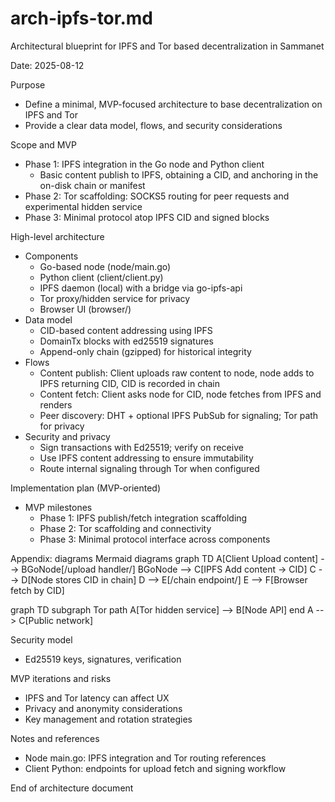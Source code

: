 # arch-ipfs-tor.md

Architectural blueprint for IPFS and Tor based decentralization in Sammanet

Date: 2025-08-12

Purpose
- Define a minimal, MVP-focused architecture to base decentralization on IPFS and Tor
- Provide a clear data model, flows, and security considerations

Scope and MVP
- Phase 1: IPFS integration in the Go node and Python client
  - Basic content publish to IPFS, obtaining a CID, and anchoring in the on-disk chain or manifest
- Phase 2: Tor scaffolding: SOCKS5 routing for peer requests and experimental hidden service
- Phase 3: Minimal protocol atop IPFS CID and signed blocks

High-level architecture
- Components
  - Go-based node (node/main.go)
  - Python client (client/client.py)
  - IPFS daemon (local) with a bridge via go-ipfs-api
  - Tor proxy/hidden service for privacy
  - Browser UI (browser/)
- Data model
  - CID-based content addressing using IPFS
  - DomainTx blocks with ed25519 signatures
  - Append-only chain (gzipped) for historical integrity
- Flows
  - Content publish: Client uploads raw content to node, node adds to IPFS returning CID, CID is recorded in chain
  - Content fetch: Client asks node for CID, node fetches from IPFS and renders
  - Peer discovery: DHT + optional IPFS PubSub for signaling; Tor path for privacy
- Security and privacy
  - Sign transactions with Ed25519; verify on receive
  - Use IPFS content addressing to ensure immutability
  - Route internal signaling through Tor when configured

Implementation plan (MVP-oriented)
- MVP milestones
  - Phase 1: IPFS publish/fetch integration scaffolding
  - Phase 2: Tor scaffolding and connectivity
  - Phase 3: Minimal protocol interface across components

Appendix: diagrams
Mermaid diagrams
graph TD
  A[Client Upload content] --> BGoNode[/upload handler/]
  BGoNode --> C[IPFS Add content -> CID]
  C --> D[Node stores CID in chain]
  D --> E[/chain endpoint/]
  E --> F[Browser fetch by CID]

graph TD
  subgraph Tor path
    A[Tor hidden service] --> B[Node API]
  end
  A --> C[Public network]

Security model
- Ed25519 keys, signatures, verification

MVP iterations and risks
- IPFS and Tor latency can affect UX
- Privacy and anonymity considerations
- Key management and rotation strategies

Notes and references
- Node main.go: IPFS integration and Tor routing references
- Client Python: endpoints for upload fetch and signing workflow

End of architecture document